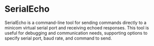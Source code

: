 # SerialEcho
SerialEcho is a command-line tool for sending commands directly to a minicom virtual serial port  and receiving echoed responses. This tool is useful for debugging and communication needs, supporting options to specify serial port, baud rate, and command to send.
